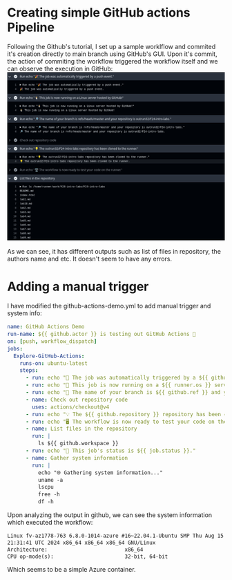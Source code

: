 # Creating simple GitHub actions Pipeline

Following the Github's tutorial, I set up a sample worklflow and commited it's creation directly to main branch using GitHub's GUI. Upon it's commit, the action of commiting the workflow triggered the workflow itself and we can observe the execution in GitHub:
![alt text](workflow.png)

As we can see, it has different outputs such as list of files in repository, the authors name and etc. It doesn't seem to have any errors.

# Adding a manual trigger

I have modified the github-actions-demo.yml to add manual trigger and system info:

```yml
name: GitHub Actions Demo
run-name: ${{ github.actor }} is testing out GitHub Actions 🚀
on: [push, workflow_dispatch]
jobs:
  Explore-GitHub-Actions:
    runs-on: ubuntu-latest
    steps:
      - run: echo "🎉 The job was automatically triggered by a ${{ github.event_name }} event."
      - run: echo "🐧 This job is now running on a ${{ runner.os }} server hosted by GitHub!"
      - run: echo "🔎 The name of your branch is ${{ github.ref }} and your repository is ${{ github.repository }}."
      - name: Check out repository code
        uses: actions/checkout@v4
      - run: echo "💡 The ${{ github.repository }} repository has been cloned to the runner."
      - run: echo "🖥️ The workflow is now ready to test your code on the runner."
      - name: List files in the repository
        run: |
          ls ${{ github.workspace }}
      - run: echo "🍏 This job's status is ${{ job.status }}."
      - name: Gather system information
        run: |
          echo "🌐 Gathering system information..."
          uname -a
          lscpu
          free -h
          df -h
```

Upon analyzing the output in github, we can see the system information which executed the workflow:

```
Linux fv-az1778-763 6.8.0-1014-azure #16~22.04.1-Ubuntu SMP Thu Aug 15 21:31:41 UTC 2024 x86_64 x86_64 x86_64 GNU/Linux
Architecture:                         x86_64
CPU op-mode(s):                       32-bit, 64-bit
```
Which seems to be a simple Azure container.
